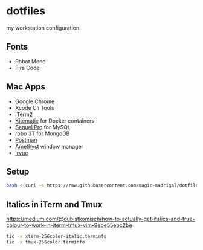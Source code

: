 # dotfiles

my workstation configuration

## Fonts

- Robot Mono
- Fira Code

## Mac Apps

+ Google Chrome
+ Xcode Cli Tools
+ [iTerm2](https://www.iterm2.com/)
+ [Kitematic](https://kitematic.com/) for Docker containers
+ [Sequel Pro](https://www.sequelpro.com/) for MySQL
+ [robo 3T](https://robomongo.org/) for MongoDB
+ [Postman](https://www.getpostman.com/)
+ [Amethyst](https://github.com/ianyh/Amethyst) window manager
+ [Irvue](http://irvue.tumblr.com/)

## Setup

```bash
bash <(curl -s https://raw.githubusercontent.com/magic-madrigal/dotfiles/master/init.sh)
```

## Italics in iTerm and Tmux

https://medium.com/@dubistkomisch/how-to-actually-get-italics-and-true-colour-to-work-in-iterm-tmux-vim-9ebe55ebc2be

```bash
tic -x xterm-256color-italic.terminfo
tic -x tmux-256color.terminfo
```
